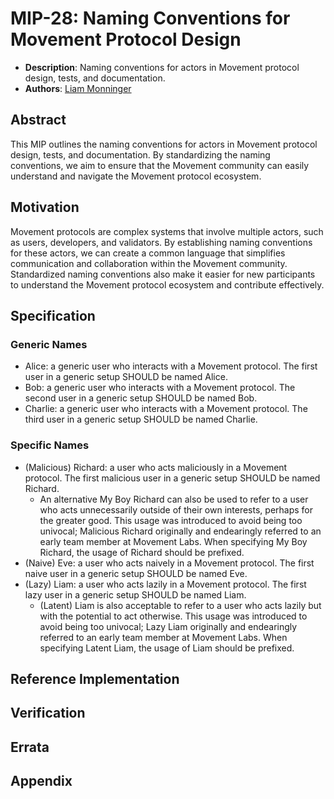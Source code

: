 # MIP-28: Naming Conventions for Movement Protocol Design
- **Description**: Naming conventions for actors in Movement protocol design, tests, and documentation.
- **Authors**: [Liam Monninger](mailto:liam@movementlabs.xyz)

## Abstract

This MIP outlines the naming conventions for actors in Movement protocol design, tests, and documentation. By standardizing the naming conventions, we aim to ensure that the Movement community can easily understand and navigate the Movement protocol ecosystem.

## Motivation

Movement protocols are complex systems that involve multiple actors, such as users, developers, and validators. By establishing naming conventions for these actors, we can create a common language that simplifies communication and collaboration within the Movement community. Standardized naming conventions also make it easier for new participants to understand the Movement protocol ecosystem and contribute effectively.

## Specification

### Generic Names
- Alice: a generic user who interacts with a Movement protocol. The first user in a generic setup SHOULD be named Alice.
- Bob: a generic user who interacts with a Movement protocol. The second user in a generic setup SHOULD be named Bob.
- Charlie: a generic user who interacts with a Movement protocol. The third user in a generic setup SHOULD be named Charlie.

### Specific Names
- (Malicious) Richard: a user who acts maliciously in a Movement protocol. The first malicious user in a generic setup SHOULD be named Richard.
    - An alternative My Boy Richard can also be used to refer to a user who acts unnecessarily outside of their own interests, perhaps for the greater good. This usage was introduced to avoid being too univocal; Malicious Richard originally and endearingly referred to an early team member at Movement Labs. When specifying My Boy Richard, the usage of Richard should be prefixed. 
- (Naive) Eve: a user who acts naively in a Movement protocol. The first naive user in a generic setup SHOULD be named Eve.
- (Lazy) Liam: a user who acts lazily in a Movement protocol. The first lazy user in a generic setup SHOULD be named Liam.
    - (Latent) Liam is also acceptable to refer to a user who acts lazily but with the potential to act otherwise. This usage was introduced to avoid being too univocal; Lazy Liam originally and endearingly referred to an early team member at Movement Labs. When specifying Latent Liam, the usage of Liam should be prefixed.

## Reference Implementation


## Verification


## Errata



## Appendix

